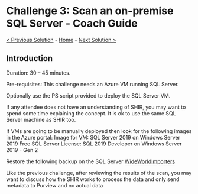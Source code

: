 # Challenge 3: Scan an on-premise SQL Server - Coach Guide 

[< Previous Solution](./Solution2.md) - [Home](./README.md) - [Next Solution >](./Solution4.md)


## Introduction

Duration: 30 – 45 minutes. 

Pre-requisites: This challenge needs an Azure VM running SQL Server. 

Optionally use the PS script provided to deploy the SQL Server VM. 

If any attendee does not have an understanding of SHIR, you may want to spend some time explaining the concept. It is ok to use the same SQL Server machine as SHIR too. 

If VMs are going to be manually deployed then look for the following images in the Azure portal:
Image for VM: SQL Server 2019 on Windows Server 2019 
Free SQL Server License: SQL 2019 Developer on Windows Server 2019 - Gen 2 

Restore the following backup on the SQL Server [WideWorldImporters](https://stpurviewfasthack.blob.core.windows.net/purviewfasthack/SQLServerbackup/WideWorldImporters-Full.bak)

Like the previous challenge, after reviewing the results of the scan, you may want to discuss how the SHIR works to process the data and only send metadata to Purview and no actual data


